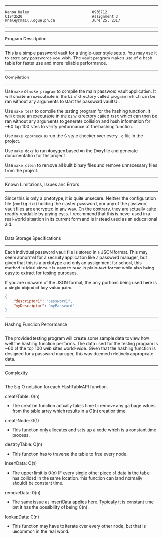 ****************************************************
```
Kanoa Haley                             0956712
CIS*2520                                Assignment 3
khaley@mail.uoguelph.ca                 June 25, 2017
```
****************************************************

*******************
Program Description
*******************
This is a simple password vault for a single-user style setup. You may use it to store any passwords you wish. The vault program makes use of a hash table for faster use and more reliable performance.

***********
Compilation
***********
Use `make` or `make program` to compile the main password vault application. It will create an executable in the `bin/` directory called program which can be ran without any arguments to start the password vault UI.

Use `make test` to compile the testing program for the hashing function. It will create an executable in the `bin/` directory called `test` which can then be ran without any arguments to generate collision and hash information for ~60 top 100 sites to verify performance of the hashing function.

Use `make cppcheck` to run the C style checker over every `.c` file in the project.

Use `make doxy` to run doxygen based on the Doxyfile and generate documentation for the project.

Use `make clean` to remove all built binary files and remove unnecessary files from the project.

************************************
Known Limitations, Issues and Errors
************************************
Since this is only a prototype, it is quite unsecure. Neither the configuration file (`config.txt`) holding the master password, nor any of the password vault files are encrypted in any way. On the contrary, they are actually quite readily readable by prying eyes. I recommend that this is never used in a real-world situation in its current form and is instead used as an educational aid.

***************************
Data Storage Specifications
***************************
Each indivdual password vault file is stored in a JSON format. This may seem abnormal for a secruity application like a password manager, but given that this is a prototype and only an assignment for school, this method is ideal since it is easy to read in plain-text format while also being easy to extract for testing purposes.

If you are unaware of the JSON format, the only portions being used here is a single object of key-value pairs.

```JSON
{
    "descriptor1": "password1",
    "myDescriptor": "myPassword"
}
```

****************************
Hashing Function Performance
****************************
The provided testing program will create some sample data to view how well the hashing function performs. The data used for the testing program is ~60 of the top 100 web sites world-wide. Given that the hashing function is designed for a password manager, this was deemed reletively appropriate data.

**********
Complexity
**********
The Big O notation for each HashTableAPI function.

createTable: O(n)
- The creation function actually takes time to remove any garbage values from the table array which results in a O(n) creation time.

createNode: O(1)
- This function only allocates and sets up a node which is a constant time process.

destroyTable: O(n)
- This function has to traverse the table to free every node.

insertData: O(n)
- The upper limit is O(n) IF every single other piece of data in the table has collided in the same location, this function can (and normally should) be constant time.

removeData: O(n)
- The same issue as insertData applies here. Typically it is constant time but it has the possibility of being O(n).

lookupData: O(n)
- This function may have to iterate over every other node, but that is uncommon in the real world.
